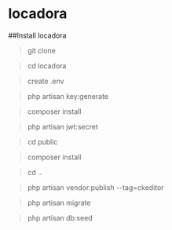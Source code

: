 # locadora

##Install locadora

> git clone

> cd locadora

> create .env

> php artisan key:generate

> composer install

> php artisan jwt:secret

> cd public

> composer install

> cd ..

> php artisan vendor:publish --tag=ckeditor

> php artisan migrate

> php artisan db:seed